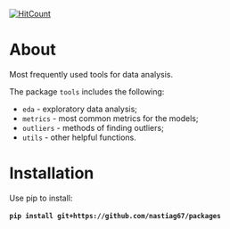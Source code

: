 [![HitCount](http://hits.dwyl.com/nastiag67/https://githubcom/nastiag67/packages.svg)](http://hits.dwyl.com/nastiag67/https://githubcom/nastiag67/packages)

# About

Most frequently used tools for data analysis.

The package `tools` includes the following:
- `eda` - exploratory data analysis;
- `metrics` - most common metrics for the models;
- `outliers` - methods of finding outliers;
- `utils` - other helpful functions.

# Installation 

Use pip to install:
<br>
<br>
__`pip install git+https://github.com/nastiag67/packages`__
